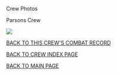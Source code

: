 
Crew Photos






 




Parsons Crew  
  

![](Parsons.jpg)
  
  

[BACK TO THIS CREW'S COMBAT RECORD](crews/Parsons.md)  

[BACK TO CREW INDEX PAGE](000crews.md)  

[BACK TO MAIN PAGE](index.html)


